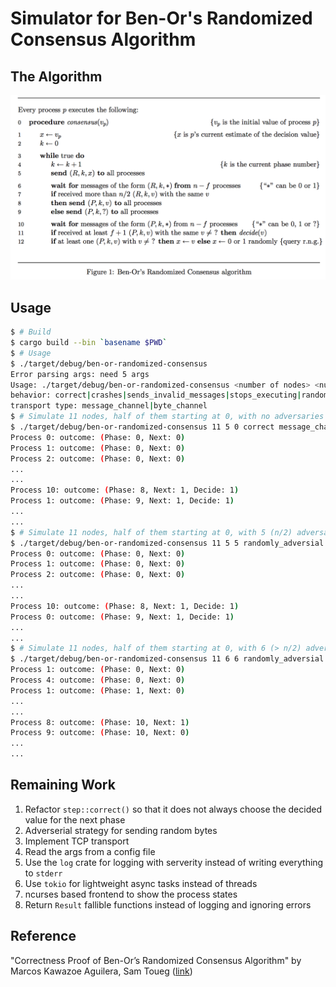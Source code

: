 Simulator for Ben-Or's Randomized Consensus Algorithm
=====================================================

The Algorithm
-------------
![Ben-Or's Randomized Consensus Algorithm](docs/algorithm.png)

Usage
-----
```bash
$ # Build
$ cargo build --bin `basename $PWD`
$ # Usage
$ ./target/debug/ben-or-randomized-consensus
Error parsing args: need 5 args
Usage: ./target/debug/ben-or-randomized-consensus <number of nodes> <number of zeros> <number of adversaries> <behavior> <transport type
behavior: correct|crashes|sends_invalid_messages|stops_executing|randomly_adversial
transport type: message_channel|byte_channel
$ # Simulate 11 nodes, half of them starting at 0, with no adversaries
$ ./target/debug/ben-or-randomized-consensus 11 5 0 correct message_channel 2>/dev/null
Process 0: outcome: (Phase: 0, Next: 0)
Process 1: outcome: (Phase: 0, Next: 0)
Process 2: outcome: (Phase: 0, Next: 0)
...
...
Process 10: outcome: (Phase: 8, Next: 1, Decide: 1)
Process 1: outcome: (Phase: 9, Next: 1, Decide: 1)
...
...
$ # Simulate 11 nodes, half of them starting at 0, with 5 (n/2) adversaries each with a random adverserial behavior
$ ./target/debug/ben-or-randomized-consensus 11 5 5 randomly_adversial message_channel 2>/dev/null
Process 0: outcome: (Phase: 0, Next: 0)
Process 1: outcome: (Phase: 0, Next: 0)
Process 2: outcome: (Phase: 0, Next: 0)
...
...
Process 10: outcome: (Phase: 8, Next: 1, Decide: 1)
Process 0: outcome: (Phase: 9, Next: 1, Decide: 1)
...
...
$ # Simulate 11 nodes, half of them starting at 0, with 6 (> n/2) adversaries each with a random adverserial behavior
$ ./target/debug/ben-or-randomized-consensus 11 6 6 randomly_adversial message_channel 2>/dev/null
Process 1: outcome: (Phase: 0, Next: 0)
Process 4: outcome: (Phase: 0, Next: 0)
Process 1: outcome: (Phase: 1, Next: 0)
...
...
Process 8: outcome: (Phase: 10, Next: 1)
Process 9: outcome: (Phase: 10, Next: 0)
...
...
```

Remaining Work
--------------
1. Refactor `step::correct()` so that it does not always choose the decided value for the next phase
1. Adverserial strategy for sending random bytes
1. Implement TCP transport
1. Read the args from a config file
1. Use the `log` crate for logging with serverity instead of writing everything to `stderr`
1. Use `tokio` for lightweight async tasks instead of threads
1. ncurses based frontend to show the process states
1. Return `Result` fallible functions instead of logging and ignoring errors

Reference
---------
"Correctness Proof of Ben-Or’s Randomized Consensus Algorithm" by Marcos Kawazoe Aguilera, Sam Toueg ([link](http://disi.unitn.it/~montreso/ds/syllabus/papers/AguileraToeug-CorrecnessBenOr.pdf))
